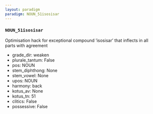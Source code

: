```yaml
---
layout: paradigm
paradigm: NOUN_51isosisar
---
```

### ` NOUN_51isosisar `

Optimisation hack for exceptional compound ’isosisar’ that inflects in all parts with agreement
* grade_dir: weaken
* plurale_tantum: False
* pos: NOUN
* stem_diphthong: None
* stem_vowel: None
* upos: NOUN
* harmony: back
* kotus_av: None
* kotus_tn: 51
* clitics: False
* possessive: False
